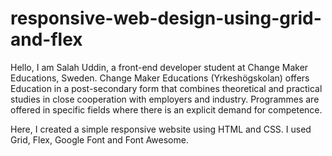 # responsive-web-design-using-grid-and-flex
 
Hello, I am Salah Uddin, a front-end developer student at Change Maker Educations, Sweden. 
Change Maker Educations (Yrkeshögskolan) offers Education in a post-secondary form that combines theoretical and practical studies in close cooperation with employers and industry. Programmes are offered in specific fields where there is an explicit demand for competence.

Here, I created a simple responsive website using HTML and CSS. I used Grid, Flex, Google Font and Font Awesome.
